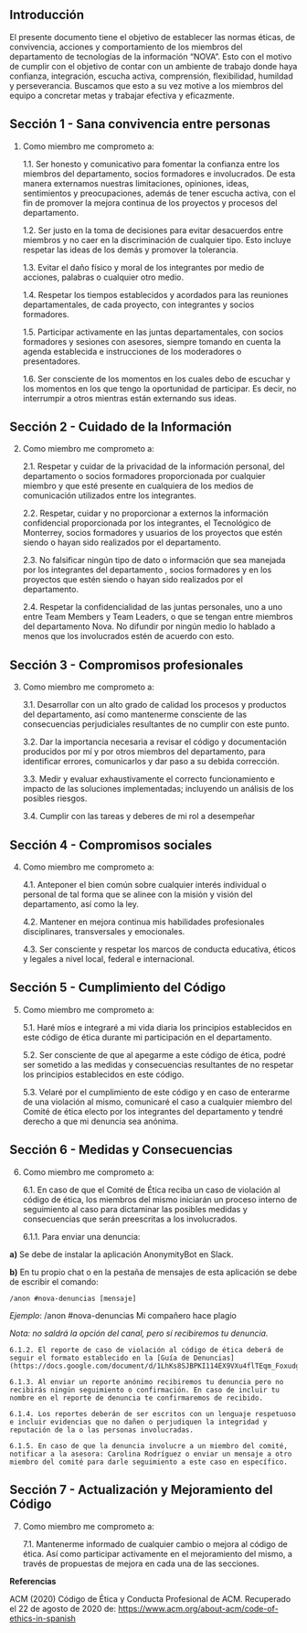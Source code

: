 ## Introducción

El presente documento tiene el objetivo de establecer las normas éticas, de convivencia, acciones y comportamiento de los miembros del departamento de tecnologías de la información “NOVA”. Esto con el motivo de cumplir con el objetivo de contar con un ambiente de trabajo donde haya confianza, integración, escucha activa, comprensión, flexibilidad, humildad y perseverancia. Buscamos que esto a su vez motive a los miembros del equipo  a concretar metas y trabajar efectiva y eficazmente.

## Sección 1  - Sana convivencia entre personas

1. Como miembro me comprometo a:

    1.1. Ser honesto y comunicativo para fomentar la confianza entre los miembros del departamento, socios formadores e involucrados. De esta manera externamos nuestras limitaciones, opiniones, ideas, sentimientos y preocupaciones, además de tener escucha activa,  con el fin de promover la mejora continua de los proyectos y procesos del departamento.

    1.2. Ser justo en la toma de decisiones para evitar desacuerdos entre miembros y no caer en la discriminación de cualquier tipo. Esto incluye respetar las ideas de los demás y promover la tolerancia.  

    1.3. Evitar el daño físico y moral de los integrantes por medio de acciones, palabras o cualquier otro medio.

    1.4. Respetar los tiempos establecidos y acordados para las reuniones departamentales, de cada proyecto, con integrantes y socios formadores.  

    1.5. Participar activamente en las juntas departamentales, con socios formadores y sesiones con asesores, siempre tomando en cuenta la agenda establecida e instrucciones de los moderadores o presentadores.

    1.6. Ser consciente de los momentos en los cuales debo de escuchar y los momentos en los que tengo la oportunidad de participar. Es decir, no interrumpir a otros mientras están externando sus ideas.
 
## Sección 2 - Cuidado de la Información

2. Como miembro me comprometo a:

    2.1. Respetar y cuidar de la privacidad de la información personal, del departamento o socios formadores proporcionada por cualquier miembro y que esté presente en cualquiera de los medios de comunicación utilizados entre los integrantes. 

    2.2. Respetar, cuidar y no proporcionar a externos la información confidencial proporcionada por los integrantes, el Tecnológico de Monterrey, socios formadores y usuarios de los proyectos que estén siendo o hayan sido realizados por el departamento.

    2.3. No falsificar ningún tipo de dato o información que sea manejada por los integrantes del departamento , socios formadores y en los proyectos que estén siendo o hayan sido realizados por el departamento.

    2.4. Respetar la confidencialidad de las juntas personales, uno a uno entre Team Members y Team Leaders, o que se tengan entre miembros del departamento Nova. No difundir por ningún medio lo hablado a menos que los involucrados estén de acuerdo con esto.

## Sección 3 - Compromisos profesionales

3. Como miembro me comprometo a:

    3.1. Desarrollar con un alto grado de calidad los procesos y productos del departamento, así como mantenerme consciente de las consecuencias perjudiciales resultantes de no cumplir con este punto.

    3.2. Dar la importancia necesaria a revisar el código y documentación producidos por mí y por otros miembros del departamento, para identificar errores, comunicarlos y dar paso a su debida corrección.

    3.3. Medir y evaluar exhaustivamente el correcto funcionamiento e impacto de las soluciones implementadas; incluyendo un análisis de los posibles riesgos.

    3.4. Cumplir con las tareas y deberes de mi rol a desempeñar

## Sección 4 - Compromisos sociales

4. Como miembro me comprometo a:

    4.1. Anteponer el bien común sobre cualquier interés individual o personal de tal forma que se alinee con la misión y visión del departamento, así como la ley.

    4.2. Mantener en mejora continua mis habilidades profesionales disciplinares, transversales y emocionales.

    4.3. Ser consciente y respetar los marcos de conducta educativa, éticos y legales a nivel local, federal e internacional.

## Sección 5 - Cumplimiento del Código

5. Como miembro me comprometo a: 

    5.1. Haré míos e integraré a mi vida diaria los principios establecidos en este código de ética durante mi participación en el departamento.

    5.2. Ser consciente de que al apegarme a este código de ética, podré ser sometido a las medidas y consecuencias resultantes de no respetar los principios establecidos en este código.

    5.3. Velaré por el cumplimiento de este código y en caso de enterarme de una violación al mismo, comunicaré el caso a cualquier miembro del Comité de ética electo por los integrantes del departamento y tendré derecho a que mi denuncia sea anónima.

## Sección 6 - Medidas y Consecuencias

6. Como miembro me comprometo a: 

    6.1. En caso de que el Comité de Ética reciba un caso de violación al código de ética, los miembros del mismo iniciarán un proceso interno de seguimiento al caso para dictaminar las posibles medidas y consecuencias que serán preescritas a los involucrados.
	
    6.1.1. Para enviar una denuncia:

**a)** Se debe de instalar la aplicación AnonymityBot en Slack.

**b)** En tu propio chat o en la pestaña de mensajes de esta aplicación se debe de escribir el comando:   
 
`/anon #nova-denuncias [mensaje]`

_Ejemplo_: /anon #nova-denuncias Mi compañero hace plagio

_Nota: no saldrá la opción del canal, pero sí recibiremos tu denuncia._

    6.1.2. El reporte de caso de violación al código de ética deberá de seguir el formato establecido en la [Guía de Denuncias](https://docs.google.com/document/d/1LhKs8SJBPKI114EX9VXu4flTEqm_Foxudgbyoli9xcA/edit)

    6.1.3. Al enviar un reporte anónimo recibiremos tu denuncia pero no recibirás ningún seguimiento o confirmación. En caso de incluir tu nombre en el reporte de denuncia te confirmaremos de recibido.

    6.1.4. Los reportes deberán de ser escritos con un lenguaje respetuoso e incluir evidencias que no dañen o perjudiquen la integridad y reputación de la o las personas involucradas.

    6.1.5. En caso de que la denuncia involucre a un miembro del comité, notificar a la asesora: Carolina Rodríguez o enviar un mensaje a otro miembro del comité para darle seguimiento a este caso en específico.

## Sección 7 - Actualización y Mejoramiento del Código

7. Como miembro me comprometo a: 

    7.1. Mantenerme informado de cualquier cambio o mejora al código de ética. Así como participar activamente en el mejoramiento del mismo, a través de propuestas de mejora en cada una de las secciones.

**Referencias**

ACM (2020) Código de Ética y Conducta Profesional de ACM. Recuperado el 22 de agosto de 2020 de: https://www.acm.org/about-acm/code-of-ethics-in-spanish

